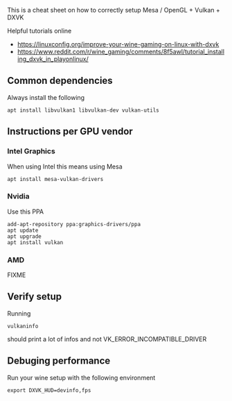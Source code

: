 This is a cheat sheet on how to correctly setup Mesa / OpenGL + Vulkan + DXVK 

Helpful tutorials online
- https://linuxconfig.org/improve-your-wine-gaming-on-linux-with-dxvk
- https://www.reddit.com/r/wine_gaming/comments/8f5awl/tutorial_installing_dxvk_in_playonlinux/

## Common dependencies

Always install the following

    apt install libvulkan1 libvulkan-dev vulkan-utils

## Instructions per GPU vendor

### Intel Graphics

When using Intel this means using Mesa

    apt install mesa-vulkan-drivers

### Nvidia

Use this PPA

    add-apt-repository ppa:graphics-drivers/ppa
    apt update
    apt upgrade
    apt install vulkan

### AMD

FIXME

## Verify setup

Running

    vulkaninfo

should print a lot of infos and not VK_ERROR_INCOMPATIBLE_DRIVER

## Debuging performance

Run your wine setup with the following environment

    export DXVK_HUD=devinfo,fps 
